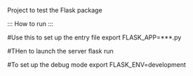 Project to test the Flask package

::: How to run :::

#Use this to set up the entry file
export FLASK_APP=***.py

#THen to launch the server
flask run

#To set up the debug mode
export FLASK_ENV=development


